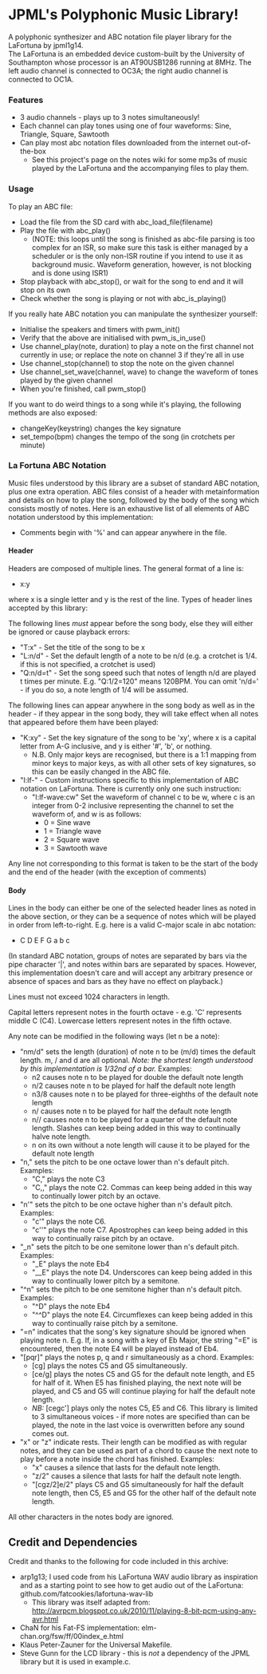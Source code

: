# JPML's Polyphonic Music Library!
A polyphonic synthesizer and ABC notation file player library for the LaFortuna by jpml1g14.  
The LaFortuna is an embedded device custom-built by the University of Southampton whose processor is an AT90USB1286 running at 8MHz. The left audio channel is connected to OC3A; the right audio channel is connected to OC1A.

### Features
* 3 audio channels - plays up to 3 notes simultaneously!  
* Each channel can play tones using one of four waveforms: Sine, Triangle, Square, Sawtooth  
* Can play most abc notation files downloaded from the internet out-of-the-box  
  * See this project's page on the notes wiki for some mp3s of music played by the LaFortuna and the accompanying files to play them.  

### Usage  
To play an ABC file:  

* Load the file from the SD card with abc_load_file(filename)  
* Play the file with abc_play() 
  * (NOTE: this loops until the song is finished as abc-file parsing is too complex for an ISR, so make sure this task is either managed by a scheduler or is the only non-ISR routine if you intend to use it as background music. Waveform generation, however, is not blocking and is done using ISR1)  
* Stop playback with abc_stop(), or wait for the song to end and it will stop on its own  
* Check whether the song is playing or not with abc_is_playing()  

If you really hate ABC notation you can manipulate the synthesizer yourself:  

* Initialise the speakers and timers with pwm_init()  
* Verify that the above are initialised with pwm_is_in_use()  
* Use channel_play(note, duration) to play a note on the first channel not currently in use; or replace the note on channel 3 if they're all in use  
* Use channel_stop(channel) to stop the note on the given channel  
* Use channel_set_wave(channel, wave) to change the waveform of tones played by the given channel  
* When you're finished, call pwm_stop()  

If you want to do weird things to a song while it's playing, the following methods are also exposed:  

* changeKey(keystring) changes the key signature  
* set_tempo(bpm) changes the tempo of the song (in crotchets per minute)  

### La Fortuna ABC Notation
Music files understood by this library are a subset of standard ABC notation, plus one extra operation. ABC files consist of a header with metainformation and details on how to play the song, followed by the body of the song which consists mostly of notes. Here is an exhaustive list of all elements of ABC notation understood by this implementation:  

* Comments begin with '%' and can appear anywhere in the file.  

#### Header
Headers are composed of multiple lines. The general format of a line is:  

- x:y  

where x is a single letter and y is the rest of the line. Types of header lines accepted by this library:

The following lines *must* appear before the song body, else they will either be ignored or cause playback errors:

* "T:x" - Set the title of the song to be x  
* "L:n/d" - Set the default length of a note to be n/d (e.g. a crotchet is 1/4. if this is not specified, a crotchet is used)  
* "Q:n/d=t" - Set the song speed such that notes of length n/d are played t times per minute. E.g. "Q:1/2=120" means 120BPM. You can omit 'n/d=' - if you do so, a note length of 1/4 will be assumed.  

The following lines can appear anywhere in the song body as well as in the header - if they appear in the song body, they will take effect when all notes that appeared before them have been played:  

 * "K:xy" - Set the key signature of the song to be 'xy', where x is a capital letter from A-G inclusive, and y is either '#', 'b', or nothing.  
   * N.B. Only major keys are recognised, but there is a 1:1 mapping from minor keys to major keys, as with all other sets of key signatures, so this can be easily changed in the ABC file.  
 * "I:lf-" - Custom instructions specific to this implementation of ABC notation on LaFortuna. There is currently only one such instruction:  
   * "I:lf-wave:cw" Set the waveform of channel c to be w, where c is an integer from 0-2 inclusive representing the channel to set the waveform of, and w is as follows:  
      * 0 = Sine wave  
      * 1 = Triangle wave  
      * 2 = Square wave  
      * 3 = Sawtooth wave  

Any line not corresponding to this format is taken to be the start of the body and the end of the header (with the exception of comments)  

#### Body
Lines in the body can either be one of the selected header lines as noted in the above section, or they can be a sequence of notes which will be played in order from left-to-right. E.g. here is a valid C-major scale in abc notation:  

* C D E F G a b c  

(In standard ABC notation, groups of notes are separated by bars via the pipe character '|', and notes within bars are separated by spaces. However, this implementation doesn't care and will accept any arbitrary presence or absence of spaces and bars as they have no effect on playback.)  

Lines must not exceed 1024 characters in length.  

Capital letters represent notes in the fourth octave - e.g. 'C' represents middle C (C4). Lowercase letters represent notes in the fifth octave.  

Any note can be modified in the following ways (let n be a note):  

* "nm/d" sets the length (duration) of note n to be (m/d) times the default length. m, / and d are all optional. *Note: the shortest length understood by this implementation is 1/32nd of a bar.* Examples:  
  * n2 causes note n to be played for double the default note length  
  * n/2 causes note n to be played for half the default note length  
  * n3/8 causes note n to be played for three-eighths of the default note length  
  * n/ causes note n to be played for half the default note length  
  * n// causes note n to be played for a quarter of the default note length. Slashes can keep being added in this way to continually halve note length.  
  * n on its own without a note length will cause it to be played for the default note length  
* "n," sets the pitch to be one octave lower than n's default pitch. Examples:  
  * "C," plays the note C3  
  * "C,," plays the note C2. Commas can keep being added in this way to continually lower pitch by an octave.  
* "n'" sets the pitch to be one octave higher than n's default pitch. Examples:  
  * "c'" plays the note C6.  
  * "c''" plays the note C7. Apostrophes can keep being added in this way to continually raise pitch by an octave.  
* "_n" sets the pitch to be one semitone lower than n's default pitch. Examples:  
  * "_E" plays the note Eb4  
  * "__E" plays the note D4. Underscores can keep being added in this way to continually lower pitch by a semitone.  
* "^n" sets the pitch to be one semitone higher than n's default pitch. Examples:  
  * "^D" plays the note Eb4  
  * "^^D" plays the note E4. Circumflexes can keep being added in this way to continually raise pitch by a semitone.  
* "=n" indicates that the song's key signature should be ignored when playing note n. E.g. If, in a song with a key of Eb Major, the string "=E" is encountered, then the note E4 will be played instead of Eb4.  
* "[pqr]" plays the notes p, q and r simultaneously as a chord. Examples:  
  * [cg] plays the notes C5 and G5 simultaneously.  
  * [ce/g] plays the notes C5 and G5 for the default note length, and E5 for half of it. When E5 has finished playing, the next note will be played, and C5 and G5 will continue playing for half the default note length.  
  * *NB:* [cegc'] plays only the notes C5, E5 and C6. This library is limited to 3 simultaneous voices - if more notes are specified than can be played, the note in the last voice is overwritten before any sound comes out.  
* "x" or "z" indicate rests. Their length can be modified as with regular notes, and they can be used as part of a chord to cause the next note to play before a note inside the chord has finished. Examples:  
  * "x" causes a silence that lasts for the default note length.  
  * "z/2" causes a silence that lasts for half the default note length.  
  * "[cgz/2]e/2" plays C5 and G5 simultaneously for half the default note length, then C5, E5 and G5 for the other half of the default note length.  

All other characters in the notes body are ignored.  

## Credit and Dependencies
Credit and thanks to the following for code included in this archive:  

- arp1g13; I used code from his LaFortuna WAV audio library as inspiration and as a starting point to see how to get audio out of the LaFortuna: github.com/fatcookies/lafortuna-wav-lib  
  - This library was itself adapted from: http://avrpcm.blogspot.co.uk/2010/11/playing-8-bit-pcm-using-any-avr.html  
- ChaN for his Fat-FS implementation: elm-chan.org/fsw/ff/00index_e.html  
- Klaus Peter-Zauner for the Universal Makefile.  
- Steve Gunn for the LCD library - this is _not_ a dependency of the JPML library but it is used in example.c.  